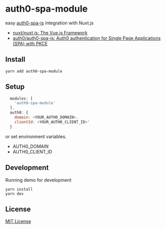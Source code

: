 # auth0-spa-module

easy [auth0-spa-js](https://github.com/auth0/auth0-spa-js) integration with Nuxt.js

 * [nuxt/nuxt.js: The Vue.js Framework](https://github.com/nuxt/nuxt.js)
 * [auth0/auth0-spa-js: Auth0 authentication for Single Page Applications (SPA) with PKCE](https://github.com/auth0/auth0-spa-js)

## Install

```
yarn add auth0-spa-module
```

## Setup

```nuxt.config.js
  modules: [
    'auth0-spa-module'
  ],
  auth0: {
    domain: <YOUR_AUTH0_DOMAIN>,
    clientId: <YOUR_AUTH0_CLIENT_ID>'
  }
```

or set environment variables.

 * AUTH0_DOMAIN
 * AUTH0_CLIENT_ID

## Development

Running demo for development

```
yarn install
yarn dev
```

## License

[MIT License](./LICENSE)
